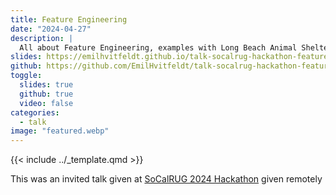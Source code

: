 ```yaml
---
title: Feature Engineering
date: "2024-04-27"
description: |
  All about Feature Engineering, examples with Long Beach Animal Shelter
slides: https://emilhvitfeldt.github.io/talk-socalrug-hackathon-feature-engineering/
github: https://github.com/EmilHvitfeldt/talk-socalrug-hackathon-feature-engineering
toggle:
  slides: true
  github: true
  video: false
categories:
  - talk
image: "featured.webp"
---
```


{{< include ../_template.qmd >}}
        
This was an invited talk given at [SoCalRUG 2024 Hackathon](https://github.com/socalrug/hackathon-2024-04) given remotely
